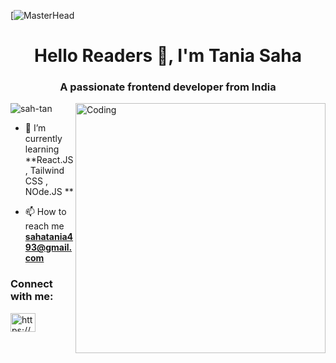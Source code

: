 
[![MasterHead](https://camo.githubusercontent.com/48ec00ed4c84e771db4a1db90b56352923a8d644452a32b434d68e97006c9337/68747470733a2f2f63686b736b696c6c732e636f6d2f77702d636f6e74656e742f75706c6f6164732f323032302f30342f504e432d416e696d617465642d42616e6e6572732e676966)
<h1 align="center">Hello Readers 👋, I'm Tania Saha</h1>
<h3 align="center">A passionate frontend developer from India</h3>
<img align="right" alt="Coding" width="400" src="https://cdn.dribbble.com/users/331265/screenshots/2542587/gabi-d.gif">

<p align="left"> <img src="https://komarev.com/ghpvc/?username=sah-tan&label=Profile%20views&color=0e75b6&style=flat" alt="sah-tan" /> </p>

- 🌱 I’m currently learning **React.JS , Tailwind CSS , NOde.JS **

- 📫 How to reach me **sahatania493@gmail.com**

<h3 align="left">Connect with me:</h3>
<p align="left">
<a href="https://www.linkedin.com/in/taniasaha234/" target="blank"><img align="center" src="https://raw.githubusercontent.com/rahuldkjain/github-profile-readme-generator/master/src/images/icons/Social/linked-in-alt.svg" alt="https://www.linkedin.com/in/taniasaha234" height="30" width="40" /></a>
</p>

